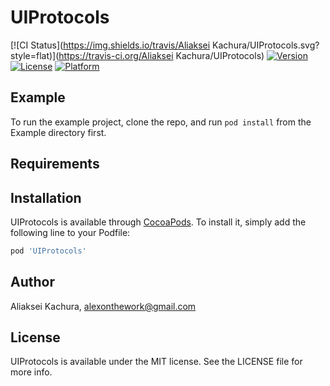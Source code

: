 # UIProtocols

[![CI Status](https://img.shields.io/travis/Aliaksei Kachura/UIProtocols.svg?style=flat)](https://travis-ci.org/Aliaksei Kachura/UIProtocols)
[![Version](https://img.shields.io/cocoapods/v/UIProtocols.svg?style=flat)](https://cocoapods.org/pods/UIProtocols)
[![License](https://img.shields.io/cocoapods/l/UIProtocols.svg?style=flat)](https://cocoapods.org/pods/UIProtocols)
[![Platform](https://img.shields.io/cocoapods/p/UIProtocols.svg?style=flat)](https://cocoapods.org/pods/UIProtocols)

## Example

To run the example project, clone the repo, and run `pod install` from the Example directory first.

## Requirements

## Installation

UIProtocols is available through [CocoaPods](https://cocoapods.org). To install
it, simply add the following line to your Podfile:

```ruby
pod 'UIProtocols'
```

## Author

Aliaksei Kachura, alexonthework@gmail.com

## License

UIProtocols is available under the MIT license. See the LICENSE file for more info.
